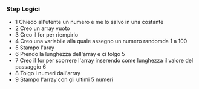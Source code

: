 ### Step Logici


- 1 Chiedo all'utente un numero e me lo salvo in una costante
- 2 Creo un array vuoto
- 3 Creo il for per riempirlo
- 4 Creo una variabile alla quale assegno un numero randomda 1 a 100
- 5 Stampo l'aray
- 6 Prendo la lunghezza dell'array e ci tolgo 5
- 7 Creo il for per scorrere l'array inserendo come lunghezza il valore del passaggio 6
- 8 Tolgo i numeri dall'array 
- 9 Stampo l'array con gli ultimi 5 numeri